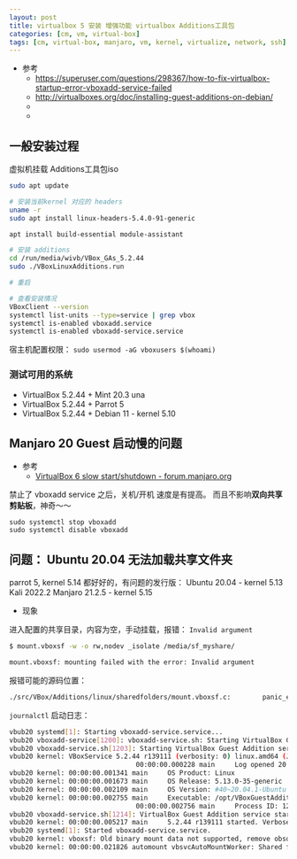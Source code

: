 ```yaml
---
layout: post
title: virtualbox 5 安装 增强功能 virtualbox Additions工具包
categories: [cm, vm, virtual-box]
tags: [cm, virtual-box, manjaro, vm, kernel, virtualize, network, ssh]
---
```



* 参考
  * <https://superuser.com/questions/298367/how-to-fix-virtualbox-startup-error-vboxadd-service-failed>
  * <http://virtualboxes.org/doc/installing-guest-additions-on-debian/>
  * []()
  * []()





## 一般安装过程

虚拟机挂载 Additions工具包iso

~~~bash
sudo apt update

# 安装当前kernel 对应的 headers
uname -r
sudo apt install linux-headers-5.4.0-91-generic

apt install build-essential module-assistant

# 安装 additions
cd /run/media/wivb/VBox_GAs_5.2.44
sudo ./VBoxLinuxAdditions.run

# 重启

# 查看安装情况
VBoxClient --version
systemctl list-units --type=service | grep vbox
systemctl is-enabled vboxadd.service
systemctl is-enabled vboxadd-service.service
~~~

宿主机配置权限： `sudo usermod -aG vboxusers $(whoami)`


### 测试可用的系统

* VirtualBox 5.2.44 + Mint 20.3 una
* VirtualBox 5.2.44 + Parrot 5
* VirtualBox 5.2.44 + Debian 11 - kernel 5.10


## Manjaro 20 Guest 启动慢的问题

* 参考
  * [VirtualBox 6 slow start/shutdown - forum.manjaro.org](https://forum.manjaro.org/t/virtualbox-6-slow-start-shutdown/70627/21)


禁止了 vboxadd service 之后，关机/开机 速度是有提高。 而且不影响**双向共享剪贴板**，神奇～～

~~~
sudo systemctl stop vboxadd
sudo systemctl disable vboxadd
~~~


## 问题： Ubuntu 20.04 无法加载共享文件夹


parrot 5, kernel 5.14 都好好的，有问题的发行版：
Ubuntu 20.04 - kernel 5.13
Kali 2022.2
Manjaro 21.2.5 - kernel 5.15


* 现象

进入配置的共享目录，内容为空，手动挂载，报错： `Invalid argument`

~~~sh
$ mount.vboxsf -w -o rw,nodev _isolate /media/sf_myshare/

mount.vboxsf: mounting failed with the error: Invalid argument
~~~

报错可能的源码位置：

~~~sh
./src/VBox/Additions/linux/sharedfolders/mount.vboxsf.c:        panic_err("%s: mounting failed with the error", argv[0]);
~~~

`journalctl` 启动日志：

~~~sh
vbub20 systemd[1]: Starting vboxadd-service.service...
vbub20 vboxadd-service[1200]: vboxadd-service.sh: Starting VirtualBox Guest Addition service.
vbub20 vboxadd-service.sh[1203]: Starting VirtualBox Guest Addition service.
vbub20 kernel: VBoxService 5.2.44 r139111 (verbosity: 0) linux.amd64 (Jul  9 2020 19:11:15) release log
                                00:00:00.000228 main     Log opened 20
vbub20 kernel: 00:00:00.001341 main     OS Product: Linux
vbub20 kernel: 00:00:00.001673 main     OS Release: 5.13.0-35-generic
vbub20 kernel: 00:00:00.002109 main     OS Version: #40~20.04.1-Ubuntu SMP Mon Mar 7 09:18:32 UTC 2022
vbub20 kernel: 00:00:00.002755 main     Executable: /opt/VBoxGuestAdditions-5.2.44/sbin/VBoxService
                                00:00:00.002756 main     Process ID: 1208
vbub20 vboxadd-service.sh[1214]: VirtualBox Guest Addition service started.
vbub20 kernel: 00:00:00.005217 main     5.2.44 r139111 started. Verbose level = 0
vbub20 systemd[1]: Started vboxadd-service.service.
vbub20 kernel: vboxsf: Old binary mount data not supported, remove obsolete mount.vboxsf and/or update your VBoxService.
vbub20 kernel: 00:00:00.021826 automount vbsvcAutoMountWorker: Shared folder 'myshare' already is mounted!
~~~








